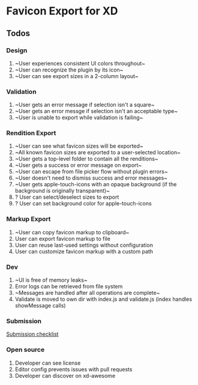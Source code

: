 # Favicon Export for XD

## Todos

### Design

1. ~User experiences consistent UI colors throughout~
1. ~User can recognize the plugin by its icon~
1. ~User can see export sizes in a 2-column layout~

### Validation

1. ~User gets an error message if selection isn't a square~
1. ~User gets an error messge if selection isn't an acceptable type~
1. ~User is unable to export while validation is failing~

### Rendition Export

1. ~User can see what favicon sizes will be exported~
1. ~All known favicon sizes are exported to a user-selected location~
1. ~User gets a top-level folder to contain all the renditions~
1. ~User gets a success or error message on export~
1. ~User can escape from file picker flow without plugin errors~
1. ~User doesn't need to dismiss success and error messages~
1. ~User gets apple-touch-icons with an opaque background (if the background is originally transparent)~
1. ? User can select/deselect sizes to export
1. ? User can set background color for apple-touch-icons

### Markup Export

1. ~User can copy favicon markup to clipboard~
1. User can export favicon markup to file
1. User can reuse last-used settings without configuration
1. User can customize favicon markup with a custom path

### Dev

1. ~UI is free of memory leaks~
1. Error logs can be retrieved from file system
1. ~Messages are handled after all operations are complete~
1. Validate is moved to own dir with index.js and validate.js (index handles showMessage calls)

### Submission

[Submission checklist](https://adobexdplatform.com/plugin-docs/distribution/submission-checklist.html)

### Open source

1. Developer can see license
1. Editor config prevents issues with pull requests
1. Developer can discover on xd-awesome
